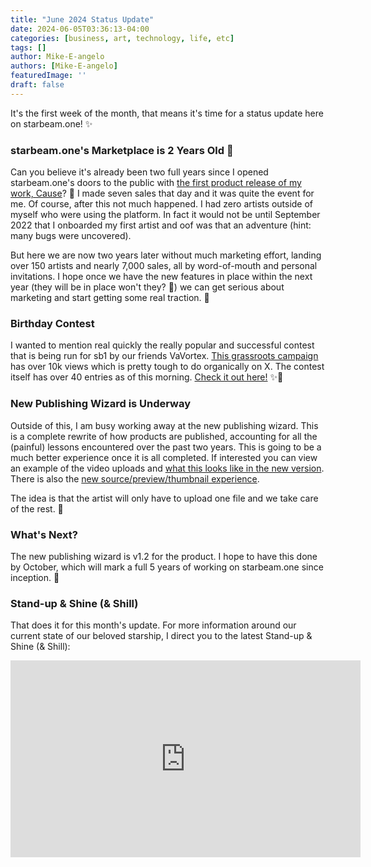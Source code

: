 ```yaml
---
title: "June 2024 Status Update"
date: 2024-06-05T03:36:13-04:00
categories: [business, art, technology, life, etc]
tags: []
author: Mike-E-angelo
authors: [Mike-E-angelo]
featuredImage: ''
draft: false
---
```


It's the first week of the month, that means it's time for a status update here on starbeam.one! ✨

### starbeam.one's Marketplace is 2 Years Old 🚀

Can you believe it's already been two full years since I opened starbeam.one's doors to the public with [the first product release of my work, Cause](https://starbeam.one/market/licenses/1)? 🤯  I made seven sales that day and it was quite the event for me.  Of course, after this not much happened.  I had zero artists outside of myself who were using the platform.  In fact it would not be until September 2022 that I onboarded my first artist and oof was that an adventure (hint: many bugs were uncovered). 

But here we are now two years later without much marketing effort, landing over 150 artists and nearly 7,000 sales, all by word-of-mouth and personal invitations.  I hope once we have the new features in place within the next year (they will be in place won't they? 🤔) we can get serious about marketing and start getting some real traction. 🤞

### Birthday Contest

I wanted to mention real quickly the really popular and successful contest that is being run for sb1 by our friends VaVortex.  [This grassroots campaign](https://x.com/VAVortex/status/1795094602858299626) has over 10k views which is pretty tough to do organically on X.  The contest itself has over 40 entries as of this morning.  [Check it out here!](https://vote.vertikal.art/contest/scifi/) ✨🚀

### New Publishing Wizard is Underway

Outside of this, I am busy working away at the new publishing wizard.  This is a complete rewrite of how products are published, accounting for all the (painful) lessons encountered over the past two years.  This is going to be a much better experience once it is all completed.  If interested you can view an example of the video uploads and [what this looks like in the new version](https://x.com/Mike_E_angelo/status/1797909594699698483).  There is also the [new source/preview/thumbnail experience](https://x.com/Mike_E_angelo/status/1796080179887886438).

The idea is that the artist will only have to upload one file and we take care of the rest. 🙏

### What's Next?

The new publishing wizard is v1.2 for the product.  I hope to have this done by October, which will mark a full 5 years of working on starbeam.one since inception. 🤯 

### Stand-up & Shine (& Shill)

That does it for this month's update.  For more information around our current state of our beloved starship, I direct you to the latest Stand-up & Shine (& Shill):

<iframe width="560" height="315" src="https://www.youtube.com/embed/guwgg8XCTeQ" title="YouTube video player" frameborder="0" allow="accelerometer; autoplay; clipboard-write; encrypted-media; gyroscope; picture-in-picture" allowfullscreen style="margin-bottom: 2em"></iframe>
